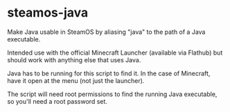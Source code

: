 # steamos-java
Make Java usable in SteamOS by aliasing "java" to the path of a Java executable.

Intended use with the official Minecraft Launcher (available via Flathub) but should work with anything else that uses Java.

Java has to be running for this script to find it. In the case of Minecraft, have it open at the menu (not just the launcher).

The script will need root permissions to find the running Java executable, so you'll need a root password set.
